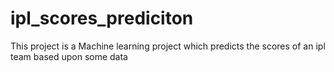# ipl_scores_prediciton
This project is a Machine learning project which predicts the scores of an ipl team based upon some data
